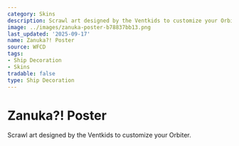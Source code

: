 ```yaml
---
category: Skins
description: Scrawl art designed by the Ventkids to customize your Orbiter.
image: ../images/zanuka-poster-b78837bb13.png
last_updated: '2025-09-17'
name: Zanuka?! Poster
source: WFCD
tags:
- Ship Decoration
- Skins
tradable: false
type: Ship Decoration
---
```


# Zanuka?! Poster

Scrawl art designed by the Ventkids to customize your Orbiter.

